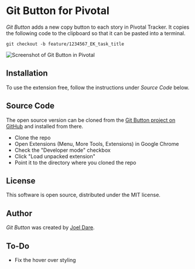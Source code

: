 # Git Button for Pivotal

*Git Button* adds a new copy button to each story in Pivotal Tracker. It copies the following code to the clipboard so that it can be pasted into a terminal.

```
git checkout -b feature/1234567_EK_task_title
```

![Screenshot of Git Button in Pivotal](http://git-button.joeldare.com/screenshot-640x400.png)

## Installation

To use the extension free, follow the instructions under *Source Code* below.

## Source Code

The open source version can be cloned from the [Git Button project on GitHub](https://github.com/codazoda/git-button) and installed from there.

- Clone the repo
- Open Extensions (Menu, More Tools, Extensions) in Google Chrome
- Check the "Developer mode" checkbox
- Click "Load unpacked extension"
- Point it to the directory where you cloned the repo

## License

This software is open source, distributed under the MIT license.

## Author

*Git Button* was created by [Joel Dare](mailto:joel@joeldare.com).

## To-Do

- Fix the hover over styling

